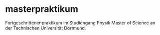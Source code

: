 # masterpraktikum
Fortgeschrittenenpraktikum im Studiengang Physik Master of Science an der Technischen Universität Dortmund.
